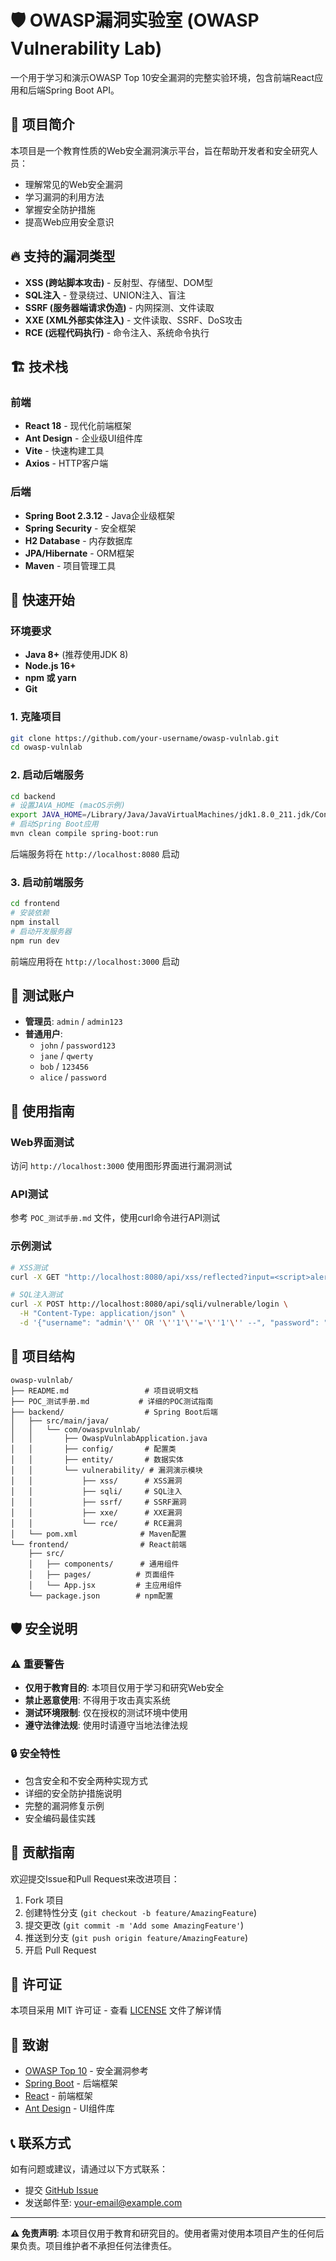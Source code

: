 # 🛡️ OWASP漏洞实验室 (OWASP Vulnerability Lab)

一个用于学习和演示OWASP Top 10安全漏洞的完整实验环境，包含前端React应用和后端Spring Boot API。

## 🎯 项目简介

本项目是一个教育性质的Web安全漏洞演示平台，旨在帮助开发者和安全研究人员：
- 理解常见的Web安全漏洞
- 学习漏洞的利用方法
- 掌握安全防护措施
- 提高Web应用安全意识

## 🔥 支持的漏洞类型

- **XSS (跨站脚本攻击)** - 反射型、存储型、DOM型
- **SQL注入** - 登录绕过、UNION注入、盲注
- **SSRF (服务器端请求伪造)** - 内网探测、文件读取
- **XXE (XML外部实体注入)** - 文件读取、SSRF、DoS攻击
- **RCE (远程代码执行)** - 命令注入、系统命令执行

## 🏗️ 技术栈

### 前端
- **React 18** - 现代化前端框架
- **Ant Design** - 企业级UI组件库
- **Vite** - 快速构建工具
- **Axios** - HTTP客户端

### 后端
- **Spring Boot 2.3.12** - Java企业级框架
- **Spring Security** - 安全框架
- **H2 Database** - 内存数据库
- **JPA/Hibernate** - ORM框架
- **Maven** - 项目管理工具

## 🚀 快速开始

### 环境要求
- **Java 8+** (推荐使用JDK 8)
- **Node.js 16+** 
- **npm 或 yarn**
- **Git**

### 1. 克隆项目
```bash
git clone https://github.com/your-username/owasp-vulnlab.git
cd owasp-vulnlab
```

### 2. 启动后端服务
```bash
cd backend
# 设置JAVA_HOME (macOS示例)
export JAVA_HOME=/Library/Java/JavaVirtualMachines/jdk1.8.0_211.jdk/Contents/Home
# 启动Spring Boot应用
mvn clean compile spring-boot:run
```

后端服务将在 `http://localhost:8080` 启动

### 3. 启动前端服务
```bash
cd frontend
# 安装依赖
npm install
# 启动开发服务器
npm run dev
```

前端应用将在 `http://localhost:3000` 启动

## 🔐 测试账户

- **管理员**: `admin` / `admin123`
- **普通用户**: 
  - `john` / `password123`
  - `jane` / `qwerty`
  - `bob` / `123456`
  - `alice` / `password`

## 📖 使用指南

### Web界面测试
访问 `http://localhost:3000` 使用图形界面进行漏洞测试

### API测试
参考 `POC_测试手册.md` 文件，使用curl命令进行API测试

### 示例测试
```bash
# XSS测试
curl -X GET "http://localhost:8080/api/xss/reflected?input=<script>alert('XSS')</script>"

# SQL注入测试
curl -X POST http://localhost:8080/api/sqli/vulnerable/login \
  -H "Content-Type: application/json" \
  -d '{"username": "admin'\'' OR '\''1'\''='\''1'\'' --", "password": "anything"}'
```

## 📁 项目结构

```
owasp-vulnlab/
├── README.md                 # 项目说明文档
├── POC_测试手册.md           # 详细的POC测试指南
├── backend/                  # Spring Boot后端
│   ├── src/main/java/
│   │   └── com/owaspvulnlab/
│   │       ├── OwaspVulnlabApplication.java
│   │       ├── config/       # 配置类
│   │       ├── entity/       # 数据实体
│   │       └── vulnerability/ # 漏洞演示模块
│   │           ├── xss/      # XSS漏洞
│   │           ├── sqli/     # SQL注入
│   │           ├── ssrf/     # SSRF漏洞
│   │           ├── xxe/      # XXE漏洞
│   │           └── rce/      # RCE漏洞
│   └── pom.xml              # Maven配置
└── frontend/                # React前端
    ├── src/
    │   ├── components/      # 通用组件
    │   ├── pages/          # 页面组件
    │   └── App.jsx         # 主应用组件
    └── package.json        # npm配置
```

## 🛡️ 安全说明

### ⚠️ 重要警告
- **仅用于教育目的**: 本项目仅用于学习和研究Web安全
- **禁止恶意使用**: 不得用于攻击真实系统
- **测试环境限制**: 仅在授权的测试环境中使用
- **遵守法律法规**: 使用时请遵守当地法律法规

### 🔒 安全特性
- 包含安全和不安全两种实现方式
- 详细的安全防护措施说明
- 完整的漏洞修复示例
- 安全编码最佳实践

## 🤝 贡献指南

欢迎提交Issue和Pull Request来改进项目：

1. Fork 项目
2. 创建特性分支 (`git checkout -b feature/AmazingFeature`)
3. 提交更改 (`git commit -m 'Add some AmazingFeature'`)
4. 推送到分支 (`git push origin feature/AmazingFeature`)
5. 开启 Pull Request

## 📄 许可证

本项目采用 MIT 许可证 - 查看 [LICENSE](LICENSE) 文件了解详情

## 🙏 致谢

- [OWASP Top 10](https://owasp.org/www-project-top-ten/) - 安全漏洞参考
- [Spring Boot](https://spring.io/projects/spring-boot) - 后端框架
- [React](https://reactjs.org/) - 前端框架
- [Ant Design](https://ant.design/) - UI组件库

## 📞 联系方式

如有问题或建议，请通过以下方式联系：
- 提交 [GitHub Issue](https://github.com/your-username/owasp-vulnlab/issues)
- 发送邮件至: your-email@example.com

---

**⚠️ 免责声明**: 本项目仅用于教育和研究目的。使用者需对使用本项目产生的任何后果负责。项目维护者不承担任何法律责任。